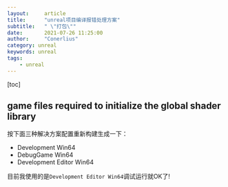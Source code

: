 ```yaml
---
layout:     article
title:      "unreal项目编译报错处理方案"
subtitle:   " \"打包\""
date:       2021-07-26 11:25:00
author:     "Conerlius"
category: unreal
keywords: unreal
tags:
    - unreal
---
```


[toc]

## game files required to initialize the global shader library

按下面三种解决方案配置重新构建生成一下：

- Development Win64
- DebugGame Win64
- Development Editor Win64

目前我使用的是`Development Editor Win64`调试运行就OK了!